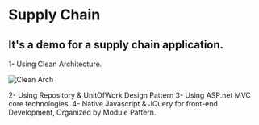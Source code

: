 # Supply Chain
## It's a demo for a supply chain application.

1- Using Clean Architecture.

![Clean Arch](https://imgur.com/AOBgBd6)

2- Using Repository & UnitOfWork Design Pattern
3- Using ASP.net MVC core technologies.
4- Native Javascript & JQuery for front-end Development, Organized by Module Pattern.
